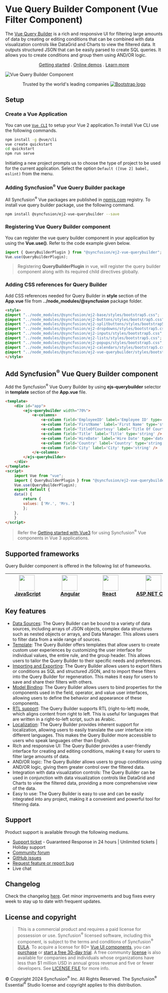 # Vue Query Builder Component (Vue Filter Component)

The [Vue Query Builder](https://www.syncfusion.com/vue-ui-components/vue-query-builder?utm_source=npm&utm_medium=listing&utm_campaign=vue-query-builder-npm) is a rich and responsive UI for filtering large amounts of data by creating or editing conditions that can be combined with data visualization controls like DataGrid and Charts to view the filtered data. It outputs structured JSON that can be easily parsed to create SQL queries. It allows you to create conditions and group them using AND/OR logic.

<p align="center">
    <a href="https://ej2.syncfusion.com/vue/documentation/query-builder/getting-started/?utm_source=npm&utm_medium=listing&utm_campaign=vue-query-builder-npm">Getting started</a> . 
    <a href="https://ej2.syncfusion.com/vue/demos/?utm_source=npm&utm_medium=listing&utm_campaign=vue-query-builder-npm#/bootstrap5/query-builder/default">Online demos</a> . 
    <a href="https://www.syncfusion.com/vue-components/vue-query-builder?utm_source=npm&utm_medium=listing&utm_campaign=vue-query-builder-npm">Learn more</a>
</p>

![Vue Query Builder Component](https://raw.githubusercontent.com/SyncfusionExamples/nuget-img/master/vue/vue-query-builder.png)

<p align="center">
Trusted by the world's leading companies
  <a href="https://www.syncfusion.com">
    <img src="https://raw.githubusercontent.com/SyncfusionExamples/nuget-img/master/syncfusion/syncfusion-trusted-companies.webp" alt="Bootstrap logo">
  </a>
</p>

## Setup

### Create a Vue Application

You can use [`Vue CLI`](https://github.com/vuejs/vue-cli) to setup your Vue 2 application.To install Vue CLI use the following commands.

```bash
npm install -g @vue/cli
vue create quickstart
cd quickstart
npm run serve
```
Initiating a new project prompts us to choose the type of project to be used for the current application. Select the option `Default ([Vue 2] babel, eslint)` from the menu.

### Adding Syncfusion<sup>®</sup> Vue Query Builder package

All Syncfusion<sup>®</sup> Vue packages are published in [npmjs.com](https://www.npmjs.com/~syncfusionorg) registry. To install vue query builder package, use the following command.

```bash
npm install @syncfusion/ej2-vue-querybuilder --save
```

### Registering Vue Query Builder component

You can register the vue query builder component in your application by using the **Vue.use()**. Refer to the code example given below.

```typescript
import { QueryBuilderPlugin } from "@syncfusion/ej2-vue-querybuilder";
Vue.use(QueryBuilderPlugin);
```

> Registering **QueryBuilderPlugin** in vue, will register the query builder component along with its required child directives globally.

### Adding CSS references for Query Builder

Add CSS references needed for Query Builder in **style** section of the **App.vue** file from **../node_modules/@syncfusion** package folder.

```html
<style>
@import "../node_modules/@syncfusion/ej2-base/styles/bootstrap5.css";
@import "../node_modules/@syncfusion/ej2-buttons/styles/bootstrap5.css";
@import "../node_modules/@syncfusion/ej2-splitbuttons/styles/bootstrap5.css";
@import "../node_modules/@syncfusion/ej2-dropdowns/styles/bootstrap5.css";
@import "../node_modules/@syncfusion/ej2-inputs/styles/bootstrap5.css";
@import "../node_modules/@syncfusion/ej2-lists/styles/bootstrap5.css";
@import "../node_modules/@syncfusion/ej2-popups/styles/bootstrap5.css";
@import "../node_modules/@syncfusion/ej2-calendars/styles/bootstrap5.css";
@import "../node_modules/@syncfusion/ej2-vue-querybuilder/styles/bootstrap5.css";
</style>
```

## Add Syncfusion<sup>®</sup> Vue Query Builder component

Add the Syncfusion<sup>®</sup> Vue Query Builder by using **ejs-querybuilder** selector in **template** section of the **App.vue** file.

```html
<template>
    <div id="app">
        <ejs-querybuilder width="70%">
            <e-columns>
                <e-column field='EmployeeID' label='Employee ID' type='number' />
                <e-column field='FirstName' label='First Name' type='string' />
                <e-column field='TitleOfCourtesy' label='Title Of Courtesy' type='boolean' :values="values"/>
                <e-column field='Title' label='Title' type='string' />
                <e-column field='HireDate' label='Hire Date' type='date' format='dd/MM/yyyy' />
                <e-column field='Country' label='Country' type='string' />
                <e-column field='City' label='City' type='string' />
            </e-columns>
        </ejs-querybuilder>
    </div>
</template>
<script>
    import Vue from "vue";
    import { QueryBuilderPlugin } from "@syncfusion/ej2-vue-querybuilder";
    Vue.use(QueryBuilderPlugin);
    export default {
    data() {
        return {
        values: ['Mr.', 'Mrs.']
        };
    },
    }
</script>
```
> Refer the [Getting started with Vue3](https://ej2.syncfusion.com/vue/documentation/query-builder/getting-started-vue/) for using Syncfusion<sup>®</sup> Vue components in Vue 3 applications.


## Supported frameworks

Query Builder component is offered in the following list of frameworks.

| [<img src="https://ej2.syncfusion.com/github/images/js.svg" height="50" />](https://www.syncfusion.com/javascript-ui-controls?utm_medium=listing&utm_source=github)<br/>&nbsp;&nbsp;&nbsp;&nbsp;&nbsp;[JavaScript](https://www.syncfusion.com/javascript-ui-controls?utm_medium=listing&utm_source=github)&nbsp;&nbsp;&nbsp;&nbsp; | [<img src="https://ej2.syncfusion.com/github/images/angular.svg"  height="50" />](https://www.syncfusion.com/angular-components/?utm_medium=listing&utm_source=github)<br/>&nbsp;&nbsp;&nbsp;&nbsp;&nbsp;&nbsp;&nbsp;[Angular](https://www.syncfusion.com/angular-components/?utm_medium=listing&utm_source=github)&nbsp;&nbsp;&nbsp;&nbsp;&nbsp;&nbsp; | [<img src="https://ej2.syncfusion.com/github/images/react.svg" height="50" />](https://www.syncfusion.com/react-ui-components?utm_medium=listing&utm_source=github)<br/>&nbsp;&nbsp;&nbsp;&nbsp;&nbsp;&nbsp;&nbsp;[React](https://www.syncfusion.com/react-ui-components?utm_medium=listing&utm_source=github)&nbsp;&nbsp;&nbsp;&nbsp;&nbsp;&nbsp;&nbsp;&nbsp;&nbsp; | [<img src="https://ej2.syncfusion.com/github/images/netcore.svg" height="50" />](https://www.syncfusion.com/aspnet-core-ui-controls?utm_medium=listing&utm_source=github)<br/>&nbsp;&nbsp;[ASP.NET&nbsp;Core](https://www.syncfusion.com/aspnet-core-ui-controls?utm_medium=listing&utm_source=github)&nbsp;&nbsp; | [<img src="https://ej2.syncfusion.com/github/images/netmvc.svg" height="50" />](https://www.syncfusion.com/aspnet-mvc-ui-controls?utm_medium=listing&utm_source=github)<br/>&nbsp;&nbsp;[ASP.NET&nbsp;MVC](https://www.syncfusion.com/aspnet-mvc-ui-controls?utm_medium=listing&utm_source=github)&nbsp;&nbsp; | 
| :-----: | :-----: | :-----: | :-----: | :-----: |

## Key features

* [Data Sources](https://ej2.syncfusion.com/vue/documentation/query-builder/data-binding): The Query Builder can be bound to a variety of data sources, including arrays of JSON objects, complex data structures such as nested objects or arrays, and Data Manager. This allows users to filter data from a wide range of sources.
* [Template](https://ej2.syncfusion.com/vue/documentation/query-builder/templates): The Query Builder offers templates that allow users to create custom user experiences by customizing the user interface for individual values, the entire rule, and the group header. This allows users to tailor the Query Builder to their specific needs and preferences.
* [Importing and Exporting](https://ej2.syncfusion.com/vue/documentation/query-builder/import-export): The Query Builder allows users to export filters or conditions as SQL and structured JSON, and to import these filters into the Query Builder for regeneration. This makes it easy for users to save and share their filters with others.
* [Model Binding](https://ej2.syncfusion.com/vue/documentation/query-builder/model-binding): The Query Builder allows users to bind properties for the components used in the field, operator, and value user interfaces, allowing users to define the behavior and appearance of these components.
* [RTL support](https://ej2.syncfusion.com/vue/documentation/query-builder/how-to/rtl): The Query Builder supports RTL (right-to-left) mode, which aligns content from right to left. This is useful for languages that are written in a right-to-left script, such as Arabic.
* [Localization](https://ej2.syncfusion.com/vue/documentation/query-builder/global-local): The Query Builder provides inherent support for localization, allowing users to easily translate the user interface into different languages. This makes the Query Builder more accessible to users who speak languages other than English.
* Rich and responsive UI: The Query Builder provides a user-friendly interface for creating and editing conditions, making it easy for users to filter large amounts of data.
* AND/OR logic: The Query Builder allows users to group conditions using AND/OR logic, giving them greater control over the filtered data.
* Integration with data visualization controls: The Query Builder can be used in conjunction with data visualization controls like DataGrid and Charts to view the filtered data, providing a more comprehensive view of the data.
* Easy to use: The Query Builder is easy to use and can be easily integrated into any project, making it a convenient and powerful tool for filtering data.

## Support

Product support is available through the following mediums.

* [Support ticket](https://support.syncfusion.com/support/tickets/create) - Guaranteed Response in 24 hours | Unlimited tickets | Holiday support
* [Community forum](https://www.syncfusion.com/forums?utm_source=npm&utm_medium=listing&utm_campaign=vue-query-builder-npm)
* [GitHub issues](https://github.com/syncfusion/ej2-vue-ui-components/issues/new?utm_source=npm&utm_medium=listing&utm_campaign=vue-query-builder-npm)
* [Request feature or report bug](https://www.syncfusion.com/feedback/vue?utm_source=npm&utm_medium=listing&utm_campaign=react-query-builder-npm)
* Live chat

## Changelog

Check the changelog [here](https://github.com/syncfusion/ej2-vue-ui-components/blob/master/components/querybuilder/CHANGELOG.md?utm_source=npm&utm_medium=listing&utm_campaign=vue-query-builder-npm). Get minor improvements and bug fixes every week to stay up to date with frequent updates.

## License and copyright

> This is a commercial product and requires a paid license for possession or use. Syncfusion<sup>®</sup> licensed software, including this component, is subject to the terms and conditions of Syncfusion<sup>®</sup> [EULA](https://www.syncfusion.com/eula/es/). To acquire a license for 80+ [Vue UI components](https://www.syncfusion.com/vue-components), you can [purchase](https://www.syncfusion.com/sales/products) or [start a free 30-day trial](https://www.syncfusion.com/account/manage-trials/start-trials).
> A free community [license](https://www.syncfusion.com/products/communitylicense) is also available for companies and individuals whose organizations have less than $1 million USD in annual gross revenue and five or fewer developers.
See [LICENSE FILE](https://github.com/syncfusion/ej2-vue-ui-components/blob/master/license?utm_source=npm&utm_medium=listing&utm_campaign=vue-query-builder-npm) for more info.

&copy; Copyright 2024 Syncfusion<sup>®</sup> Inc. All Rights Reserved. The Syncfusion<sup>®</sup> Essential<sup>®</sup> Studio license and copyright applies to this distribution.

